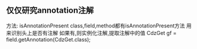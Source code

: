 ## 仅仅研究annotation注解
方法: isAnnotationPresent
class,field,method都有isAnnotationPresent方法
用来识别头上是否有注解
如果有,则实例化注解,提取注解中的值
CdzGet gf = field.getAnnotation(CdzGet.class);

























































